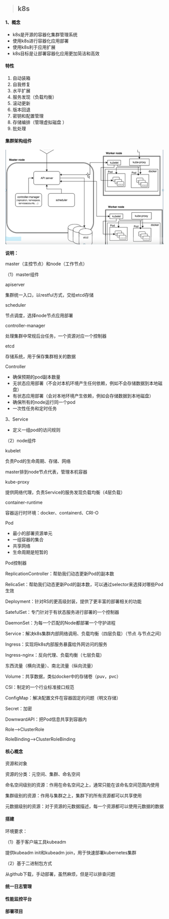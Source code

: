 > ## k8s

#### 1、概念

- k8s是开源的容器化集群管理系统
- 使用k8s进行容器化应用部署
- 使用k8s利于应用扩展
- k8s目标是让部署容器化应用更加简洁和高效

#### 特性

1. 自动装箱
2. 自我修复
3. 水平扩展
4. 服务发现（负载均衡）
5. 滚动更新
6. 版本回退
7. 密钥和配置管理
8. 存储编排（管理虚拟磁盘 ）
9. 批处理

#### 集群架构组件

<img src="image\image-20240309002425279.png" alt="image-20240309002425279" style="zoom: 67%;" />

**说明：**

master（主控节点）和node（工作节点）

（1）master组件

apiserver

集群统一入口，以restful方式，交给etcd存储

scheduler

节点调度，选择node节点应用部署

controller-manager

处理集群中常规后台任务，一个资源对应一个控制器

etcd

存储系统，用于保存集群相关的数据

Controller

- 确保预期的pod副本数量
- 无状态应用部署（不会对本机环境产生任何依赖，例如不会存储数据到本地磁盘）
- 有状态应用部署（会对本地环境产生依赖，例如会存储数据到本地磁盘）
- 确保所有的node运行同一个pod
- 一次性任务和定时任务

3、Service

- 定义一组pod的访问规则





（2）node组件

kubelet

负责Pod的生命周期、存储、网络

master排到node节点代表，管理本机容器

kube-proxy

提供网络代理，负责Service的服务发现负载均衡（4层负载）

container-runtime

容器运行时环境：docker、containerd、CRI-O

Pod 

- 最小的部署资源单元
- 一组容器的集合
- 共享网络
- 生命周期是短暂的



Pod控制器

ReplicationController：帮助我们动态更新Pod的副本数

RelicaSet：帮助我们动态更新Pod的副本数，可以通过selector来选择对哪些Pod生效

Deployment：针对RS的更高级封装，提供了更丰富的部署相关的功能

SatefulSet：专门针对于有状态服务进行部署的一个控制器

DaemonSet：为每一个匹配的Node都部署一个守护进程



Service：解决k8s集群内部网络调用、负载均衡（四层负载）（节点 与节点之间）

Ingress：实现将k8s内部服务暴露给外网访问的服务

Ingress-nginx：反向代理、负载均衡（七层负载）

东西流量（横向流量）、南北流量（纵向流量）



Volume：共享数据，类似docker中的存储卷（puv，pvc）

CSI：制定的一个行业标准接口规范

ConfigMap：解决配置文件在容器固定的问题（明文存储）

Secret：加密

DownwardAPI：把Pod信息共享到容器内

Role-->ClusterRole

RoleBinding-->ClusterRoleBinding

#### 核心概念

资源和对象

资源的分类：元空间、集群、命名空间

命名空间级别的资源：作用在命名空间之上，通常只能在该命名空间范围内使用

集群级别的资源：作用与集群之上，集群下的所有资源都可以共享使用

元数据级别的资源：对于资源的元数据描述，每一个资源都可以使用元数据的数据







#### 搭建

环境要求：



（1）基于客户端工具kubeadm

提供kubeadm init和kubeadm join，用于快速部署kubernetes集群

（2）基于二进制包方式

从github下载，手动部署，虽然麻烦，但是可以排查问题









#### 统一日志管理

#### 性能监控平台

#### 部署项目 